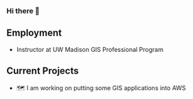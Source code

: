 ### Hi there 👋

## Employment
- Instructor at UW Madison GIS Professional Program


## Current Projects
- 🗺️ I am working on putting some GIS applications into AWS

<!--
**RandySincoularUW/RandySincoularUW** is a ✨ _special_ ✨ repository because its `README.md` (this file) appears on your GitHub profile.


Here are some ideas to get you started:

- 🔭 I’m currently working on ...
- 🌱 I’m currently learning ...
- 👯 I’m looking to collaborate on ...
- 🤔 I’m looking for help with ...
- 💬 Ask me about ...
- 📫 How to reach me: ...
- 😄 Pronouns: ...
- ⚡ Fun fact: ...
-->
